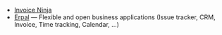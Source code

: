 - [Invoice Ninja](https://github.com/hillelcoren/invoice-ninja)
- [Erpal](http://www.erpal.info/de) — Flexible and open business applications (Issue tracker, CRM, Invoice, Time tracking, Calendar, …)
